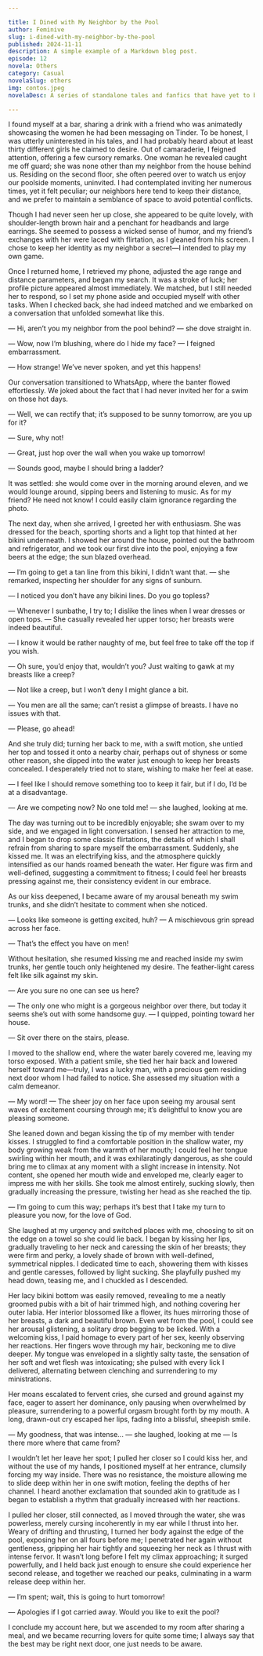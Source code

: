 ```yaml
---

title: I Dined with My Neighbor by the Pool
author: Feminive
slug: i-dined-with-my-neighbor-by-the-pool
published: 2024-11-11
description: A simple example of a Markdown blog post.
episode: 12
novela: Others
category: Casual
novelaSlug: others
img: contos.jpeg
novelaDesc: A series of standalone tales and fanfics that have yet to be woven into a larger narrative.

---
```


I found myself at a bar, sharing a drink with a friend who was animatedly showcasing the women he had been messaging on Tinder. To be honest, I was utterly uninterested in his tales, and I had probably heard about at least thirty different girls he claimed to desire. Out of camaraderie, I feigned attention, offering a few cursory remarks. One woman he revealed caught me off guard; she was none other than my neighbor from the house behind us. Residing on the second floor, she often peered over to watch us enjoy our poolside moments, uninvited. I had contemplated inviting her numerous times, yet it felt peculiar; our neighbors here tend to keep their distance, and we prefer to maintain a semblance of space to avoid potential conflicts.

Though I had never seen her up close, she appeared to be quite lovely, with shoulder-length brown hair and a penchant for headbands and large earrings. She seemed to possess a wicked sense of humor, and my friend’s exchanges with her were laced with flirtation, as I gleaned from his screen. I chose to keep her identity as my neighbor a secret—I intended to play my own game.

Once I returned home, I retrieved my phone, adjusted the age range and distance parameters, and began my search. It was a stroke of luck; her profile picture appeared almost immediately. We matched, but I still needed her to respond, so I set my phone aside and occupied myself with other tasks. When I checked back, she had indeed matched and we embarked on a conversation that unfolded somewhat like this.

— Hi, aren’t you my neighbor from the pool behind? — she dove straight in.

— Wow, now I’m blushing, where do I hide my face? — I feigned embarrassment.

— How strange! We’ve never spoken, and yet this happens!

Our conversation transitioned to WhatsApp, where the banter flowed effortlessly. We joked about the fact that I had never invited her for a swim on those hot days.

— Well, we can rectify that; it’s supposed to be sunny tomorrow, are you up for it?

— Sure, why not!

— Great, just hop over the wall when you wake up tomorrow!

— Sounds good, maybe I should bring a ladder?

It was settled: she would come over in the morning around eleven, and we would lounge around, sipping beers and listening to music. As for my friend? He need not know! I could easily claim ignorance regarding the photo.

The next day, when she arrived, I greeted her with enthusiasm. She was dressed for the beach, sporting shorts and a light top that hinted at her bikini underneath. I showed her around the house, pointed out the bathroom and refrigerator, and we took our first dive into the pool, enjoying a few beers at the edge; the sun blazed overhead.

— I’m going to get a tan line from this bikini, I didn’t want that. — she remarked, inspecting her shoulder for any signs of sunburn.

— I noticed you don’t have any bikini lines. Do you go topless?

— Whenever I sunbathe, I try to; I dislike the lines when I wear dresses or open tops. — She casually revealed her upper torso; her breasts were indeed beautiful.

— I know it would be rather naughty of me, but feel free to take off the top if you wish.

— Oh sure, you’d enjoy that, wouldn’t you? Just waiting to gawk at my breasts like a creep?

— Not like a creep, but I won’t deny I might glance a bit.

— You men are all the same; can’t resist a glimpse of breasts. I have no issues with that.

— Please, go ahead!

And she truly did; turning her back to me, with a swift motion, she untied her top and tossed it onto a nearby chair, perhaps out of shyness or some other reason, she dipped into the water just enough to keep her breasts concealed. I desperately tried not to stare, wishing to make her feel at ease.

— I feel like I should remove something too to keep it fair, but if I do, I’d be at a disadvantage.

— Are we competing now? No one told me! — she laughed, looking at me.

The day was turning out to be incredibly enjoyable; she swam over to my side, and we engaged in light conversation. I sensed her attraction to me, and I began to drop some classic flirtations, the details of which I shall refrain from sharing to spare myself the embarrassment. Suddenly, she kissed me. It was an electrifying kiss, and the atmosphere quickly intensified as our hands roamed beneath the water. Her figure was firm and well-defined, suggesting a commitment to fitness; I could feel her breasts pressing against me, their consistency evident in our embrace.

As our kiss deepened, I became aware of my arousal beneath my swim trunks, and she didn’t hesitate to comment when she noticed.

— Looks like someone is getting excited, huh? — A mischievous grin spread across her face.

— That’s the effect you have on men!

Without hesitation, she resumed kissing me and reached inside my swim trunks, her gentle touch only heightened my desire. The feather-light caress felt like silk against my skin.

— Are you sure no one can see us here?

— The only one who might is a gorgeous neighbor over there, but today it seems she’s out with some handsome guy. — I quipped, pointing toward her house.

— Sit over there on the stairs, please.

I moved to the shallow end, where the water barely covered me, leaving my torso exposed. With a patient smile, she tied her hair back and lowered herself toward me—truly, I was a lucky man, with a precious gem residing next door whom I had failed to notice. She assessed my situation with a calm demeanor.

— My word! — The sheer joy on her face upon seeing my arousal sent waves of excitement coursing through me; it’s delightful to know you are pleasing someone.

She leaned down and began kissing the tip of my member with tender kisses. I struggled to find a comfortable position in the shallow water, my body growing weak from the warmth of her mouth; I could feel her tongue swirling within her mouth, and it was exhilaratingly dangerous, as she could bring me to climax at any moment with a slight increase in intensity. Not content, she opened her mouth wide and enveloped me, clearly eager to impress me with her skills. She took me almost entirely, sucking slowly, then gradually increasing the pressure, twisting her head as she reached the tip.

— I’m going to cum this way; perhaps it’s best that I take my turn to pleasure you now, for the love of God.

She laughed at my urgency and switched places with me, choosing to sit on the edge on a towel so she could lie back. I began by kissing her lips, gradually traveling to her neck and caressing the skin of her breasts; they were firm and perky, a lovely shade of brown with well-defined, symmetrical nipples. I dedicated time to each, showering them with kisses and gentle caresses, followed by light sucking. She playfully pushed my head down, teasing me, and I chuckled as I descended.

Her lacy bikini bottom was easily removed, revealing to me a neatly groomed pubis with a bit of hair trimmed high, and nothing covering her outer labia. Her interior blossomed like a flower, its hues mirroring those of her breasts, a dark and beautiful brown. Even wet from the pool, I could see her arousal glistening, a solitary drop begging to be licked. With a welcoming kiss, I paid homage to every part of her sex, keenly observing her reactions. Her fingers wove through my hair, beckoning me to dive deeper. My tongue was enveloped in a slightly salty taste, the sensation of her soft and wet flesh was intoxicating; she pulsed with every lick I delivered, alternating between clenching and surrendering to my ministrations.

Her moans escalated to fervent cries, she cursed and ground against my face, eager to assert her dominance, only pausing when overwhelmed by pleasure, surrendering to a powerful orgasm brought forth by my mouth. A long, drawn-out cry escaped her lips, fading into a blissful, sheepish smile.

— My goodness, that was intense... — she laughed, looking at me — Is there more where that came from?

I wouldn’t let her leave her spot; I pulled her closer so I could kiss her, and without the use of my hands, I positioned myself at her entrance, clumsily forcing my way inside. There was no resistance, the moisture allowing me to slide deep within her in one swift motion, feeling the depths of her channel. I heard another exclamation that sounded akin to gratitude as I began to establish a rhythm that gradually increased with her reactions.

I pulled her closer, still connected, as I moved through the water, she was powerless, merely cursing incoherently in my ear while I thrust into her. Weary of drifting and thrusting, I turned her body against the edge of the pool, exposing her on all fours before me; I penetrated her again without gentleness, gripping her hair tightly and squeezing her neck as I thrust with intense fervor. It wasn’t long before I felt my climax approaching; it surged powerfully, and I held back just enough to ensure she could experience her second release, and together we reached our peaks, culminating in a warm release deep within her.

— I’m spent; wait, this is going to hurt tomorrow!

— Apologies if I got carried away. Would you like to exit the pool?

I conclude my account here, but we ascended to my room after sharing a meal, and we became recurring lovers for quite some time; I always say that the best may be right next door, one just needs to be aware.